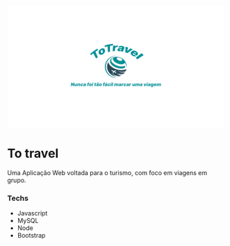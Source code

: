 <img src="Imagens/Novo_Projeto_13.png" width="500px">

# To travel
  Uma Aplicação Web voltada para o turismo, com foco em viagens em grupo.
  
### Techs
  * Javascript
  * MySQL
  * Node
  * Bootstrap 
